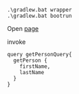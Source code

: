 ```
.\gradlew.bat wrapper
.\gradlew.bat bootrun
```

Open [page](http://localhost:8080/graphiql?path=/graphql)

invoke
```
query getPersonQuery{
  getPerson {
    firstName,
    lastName
  }
}
